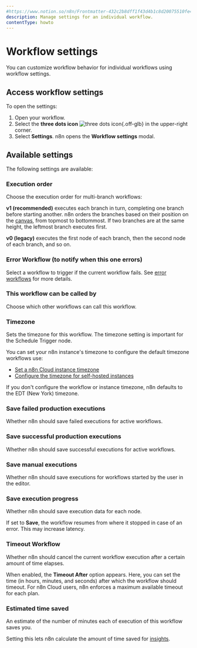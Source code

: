 ```yaml
---
#https://www.notion.so/n8n/Frontmatter-432c2b8dff1f43d4b1c8d20075510fe4
description: Manage settings for an individual workflow.
contentType: howto
---
```


# Workflow settings

You can customize workflow behavior for individual workflows using workflow settings.

## Access workflow settings

To open the settings:

1. Open your workflow.
1. Select the **three dots icon** <span class="n8n-inline-image">![three dots icon](/_images/common-icons/three-dots-horizontal.png){.off-glb}</span> in the upper-right corner.
3. Select **Settings**. n8n opens the **Workflow settings** modal.

## Available settings

The following settings are available:

### Execution order

Choose the execution order for multi-branch workflows:

**v1 (recommended)** executes each branch in turn, completing one branch before starting another. n8n orders the branches based on their position on the [canvas](/glossary.md#canvas-n8n), from topmost to bottommost. If two branches are at the same height, the leftmost branch executes first.

**v0 (legacy)** executes the first node of each branch, then the second node of each branch, and so on.

### Error Workflow (to notify when this one errors)

Select a workflow to trigger if the current workflow fails. See [error workflows](/flow-logic/error-handling.md) for more details.

<!-- vale from-write-good.Passive = NO -->
### This workflow can be called by
<!-- vale from-write-good.Passive = YES -->

Choose which other workflows can call this workflow.

### Timezone

Sets the timezone for this workflow. The timezone setting is important for the Schedule Trigger node.

You can set your n8n instance's timezone to configure the default timezone workflows use:

* [Set a n8n Cloud instance timezone](/manage-cloud/set-cloud-timezone.md)
* [Configure the timezone for self-hosted instances](/hosting/configuration/environment-variables/timezone-localization.md)

If you don't configure the workflow or instance timezone, n8n defaults to the EDT (New York) timezone.

### Save failed production executions

Whether n8n should save failed executions for active workflows.

### Save successful production executions

Whether n8n should save successful executions for active workflows.

### Save manual executions

Whether n8n should save executions for workflows started by the user in the editor.

### Save execution progress

Whether n8n should save execution data for each node.

If set to **Save**, the workflow resumes from where it stopped in case of an error. This may increase latency.

### Timeout Workflow

Whether n8n should cancel the current workflow execution after a certain amount of time elapses.

When enabled, the **Timeout After** option appears. Here, you can set the time (in hours, minutes, and seconds) after which the workflow should timeout. For n8n Cloud users, n8n enforces a maximum available timeout for each plan.

### Estimated time saved

An estimate of the number of minutes each of execution of this workflow saves you.

Setting this lets n8n calculate the amount of time saved for [insights](/insights.md).
